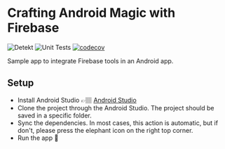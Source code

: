 # Crafting Android Magic with Firebase

![Detekt](https://github.com/efrenospino/spot-app/actions/workflows/detekt.yml/badge.svg)
![Unit Tests](https://github.com/efrenospino/spot-app/actions/workflows/test.yml/badge.svg)
[![codecov](https://codecov.io/gh/efrenospino/spot-app/branch/main/graph/badge.svg?token=SNPZSZETRH)](https://codecov.io/gh/efrenospino/spot-app)

Sample app to integrate Firebase tools in an Android app.

## Setup

- Install Android Studio 👉🏽 [Android Studio](https://developer.android.com/studio)
- Clone the project through the Android Studio. The project should be saved in a specific folder.
- Sync the dependencies. In most cases, this action is automatic, but if don't, please press the elephant icon on the right top corner.
- Run the app 🚀